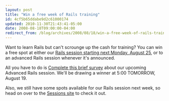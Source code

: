```yaml
---
layout: post
title: "Win a free week of Rails training"
id: 4cf5b65ddabe9d2c61000174
updated: 2010-11-30T21:43:41-05:00
date: 2008-08-18T09:00:00-04:00
redirect_from: /blog/archives/2008/08/18/win-a-free-week-of-rails-training/
---
```


Want to learn Rails but can't scrounge up the cash for training? You can win a free spot at either our [Rails session starting next Monday, August 25](http://sessions.collectiveidea.com/ruby-on-rails), or to an advanced Rails session whenever it's announced.

All you have to do is [Complete this brief survey](http://tinyurl.com/advanced-rails-survey) about our upcoming Advanced Rails session. We'll be drawing a winner at 5:00 TOMORROW, August 19.

Also, we still have some spots available for our Rails session next week, so head on over to the [Sessions site](":http://sessions.collectiveidea.com/ruby-on-rails) to check it out.
